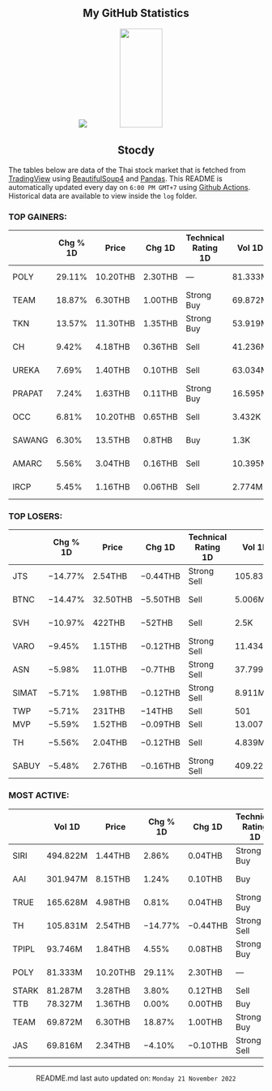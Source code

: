 <div align="center">

## My GitHub Statistics
<img src="https://github-readme-streak-stats.herokuapp.com/?user=nopnopwei&theme=black-ice&hide_border=true&stroke=0000&background=0D1117&ring=FFE573&fire=FF8623&currStreakLabel=FF8623" />
<img width="41%" height="195px" src="https://github-readme-stats.vercel.app/api/top-langs/?username=nopnopwei&layout=compact&hide_border=true&title_color=FEE473&text_color=FFFFFF&bg_color=0d1117" />
    
## Stocdy
<div align="left">

The tables below are data of the Thai stock market that is fetched from [TradingView](https://www.tradingview.com/markets/stocks-thailand/market-movers-all-stocks/) using [BeautifulSoup4](https://www.crummy.com/software/BeautifulSoup/bs4/doc/) and [Pandas](https://pandas.pydata.org). This README is automatically updated every day on `6:00 PM GMT+7` using [Github Actions](https://www.tradingview.com/markets/stocks-thailand/market-movers-all-stocks/). Historical data are available to view inside the `log` folder.
### TOP GAINERS:
|        | Chg % 1D   | Price    | Chg 1D   | Technical Rating 1D   | Vol 1D   | Volume * Price 1D   | Market cap   | P/E(TTM)   | EPS(TTM)   | Sector                 | Sector Chg % 1D   |
|--------|------------|----------|----------|-----------------------|----------|---------------------|--------------|------------|------------|------------------------|-------------------|
| POLY   | 29.11%     | 10.20THB | 2.30THB  | —                     | 81.333M  | 829.595M            | —            | —          | —          | Process Industries     | −0.01%            |
| TEAM   | 18.87%     | 6.30THB  | 1.00THB  | Strong Buy            | 69.872M  | 440.192M            | 3.376BTHB    | 13.92      | 0.38THB    | Electronic Technology  | −1.63%            |
| TKN    | 13.57%     | 11.30THB | 1.35THB  | Strong Buy            | 53.919M  | 609.286M            | 13.731BTHB   | 34.50      | 0.29THB    | Consumer Non-Durables  | +0.77%            |
| CH     | 9.42%      | 4.18THB  | 0.36THB  | Sell                  | 41.236M  | 172.368M            | 3.056BTHB    | —          | —          | Consumer Non-Durables  | +0.77%            |
| UREKA  | 7.69%      | 1.40THB  | 0.10THB  | Sell                  | 63.034M  | 88.247M             | 1.805BTHB    | 16.95      | 0.08THB    | Producer Manufacturing | −0.72%            |
| PRAPAT | 7.24%      | 1.63THB  | 0.11THB  | Strong Buy            | 16.595M  | 27.05M              | 568.48MTHB   | 82.61      | 0.02THB    | Consumer Non-Durables  | +0.77%            |
| OCC    | 6.81%      | 10.20THB | 0.65THB  | Sell                  | 3.432K   | 35.006K             | 573MTHB      | 42.43      | 0.23THB    | Consumer Non-Durables  | +0.77%            |
| SAWANG | 6.30%      | 13.5THB  | 0.8THB   | Buy                   | 1.3K     | 17.55K              | 304.8MTHB    | —          | −1.33THB   | Consumer Durables      | −0.47%            |
| AMARC  | 5.56%      | 3.04THB  | 0.16THB  | Sell                  | 10.395M  | 31.601M             | 1.21BTHB     | —          | —          | Commercial Services    | +1.08%            |
| IRCP   | 5.45%      | 1.16THB  | 0.06THB  | Sell                  | 2.774M   | 3.217M              | 464.268MTHB  | 6.65       | 0.17THB    | Technology Services    | −2.83%            |
### TOP LOSERS:
|       | Chg % 1D   | Price    | Chg 1D   | Technical Rating 1D   | Vol 1D   | Volume * Price 1D   | Market cap   |   P/E(TTM) | EPS(TTM)   | Sector                 | Sector Chg % 1D   |
|-------|------------|----------|----------|-----------------------|----------|---------------------|--------------|------------|------------|------------------------|-------------------|
| JTS   | −14.77%    | 2.54THB  | −0.44THB | Strong Sell           | 105.831M | 268.812M            | 2.876BTHB    |      16.28 | 0.18THB    | Finance                | +0.75%            |
| BTNC  | −14.47%    | 32.50THB | −5.50THB | Sell                  | 5.006M   | 162.683M            | 26.845BTHB   |     130.23 | 0.29THB    | Technology Services    | −2.83%            |
| SVH   | −10.97%    | 422THB   | −52THB   | Sell                  | 2.5K     | 1.055M              | 47.4BTHB     |      21.09 | 22.47THB   | Health Services        | +0.22%            |
| VARO  | −9.45%     | 1.15THB  | −0.12THB | Strong Sell           | 11.434M  | 13.149M             | 832.089MTHB  |      12.54 | 0.10THB    | Producer Manufacturing | −0.72%            |
| ASN   | −5.98%     | 11.0THB  | −0.7THB  | Strong Sell           | 37.799M  | 415.784M            | 16.745BTHB   |      15.87 | 0.76THB    | Distribution Services  | +0.43%            |
| SIMAT | −5.71%     | 1.98THB  | −0.12THB | Strong Sell           | 8.911M   | 17.644M             | 1.362BTHB    |      23.39 | 0.10THB    | Commercial Services    | +1.08%            |
| TWP   | −5.71%     | 231THB   | −14THB   | Sell                  | 501      | 115.731K            | 2.45BTHB     |       3.24 | 75.55THB   | Finance                | +0.75%            |
| MVP   | −5.59%     | 1.52THB  | −0.09THB | Sell                  | 13.007M  | 19.77M              | 1.64BTHB     |      74.19 | 0.02THB    | Transportation         | +0.64%            |
| TH    | −5.56%     | 2.04THB  | −0.12THB | Sell                  | 4.839M   | 9.871M              | 990.951MTHB  |      14.32 | 0.15THB    | Producer Manufacturing | −0.72%            |
| SABUY | −5.48%     | 2.76THB  | −0.16THB | Strong Sell           | 409.22K  | 1.129M              | 736.224MTHB  |      28.8  | 0.10THB    | Producer Manufacturing | −0.72%            |
### MOST ACTIVE:
|       | Vol 1D   | Price    | Chg % 1D   | Chg 1D   | Technical Rating 1D   | Volume * Price 1D   | Market cap   | P/E(TTM)   | EPS(TTM)   | Sector                | Sector Chg % 1D   |
|-------|----------|----------|------------|----------|-----------------------|---------------------|--------------|------------|------------|-----------------------|-------------------|
| SIRI  | 494.822M | 1.44THB  | 2.86%      | 0.04THB  | Strong Buy            | 712.544M            | 20.84BTHB    | 8.42       | 0.17THB    | Finance               | +0.75%            |
| AAI   | 301.947M | 8.15THB  | 1.24%      | 0.10THB  | Buy                   | 2.461B              | —            | —          | —          | Consumer Non-Durables | +0.77%            |
| TRUE  | 165.628M | 4.98THB  | 0.81%      | 0.04THB  | Strong Buy            | 824.828M            | 164.72BTHB   | —          | −0.15THB   | Communications        | −0.23%            |
| TH    | 105.831M | 2.54THB  | −14.77%    | −0.44THB | Strong Sell           | 268.812M            | 2.876BTHB    | 16.28      | 0.18THB    | Finance               | +0.75%            |
| TPIPL | 93.746M  | 1.84THB  | 4.55%      | 0.08THB  | Strong Buy            | 172.493M            | 33.663BTHB   | 4.30       | 0.41THB    | Non-Energy Minerals   | +0.65%            |
| POLY  | 81.333M  | 10.20THB | 29.11%     | 2.30THB  | —                     | 829.595M            | —            | —          | —          | Process Industries    | −0.01%            |
| STARK | 81.287M  | 3.28THB  | 3.80%      | 0.12THB  | Sell                  | 266.622M            | 37.624BTHB   | 12.04      | 0.26THB    | Finance               | +0.75%            |
| TTB   | 78.327M  | 1.36THB  | 0.00%      | 0.00THB  | Buy                   | 106.524M            | 131.407BTHB  | 10.06      | 0.14THB    | Finance               | +0.75%            |
| TEAM  | 69.872M  | 6.30THB  | 18.87%     | 1.00THB  | Strong Buy            | 440.192M            | 3.376BTHB    | 13.92      | 0.38THB    | Electronic Technology | −1.63%            |
| JAS   | 69.816M  | 2.34THB  | −4.10%     | −0.10THB | Strong Sell           | 163.369M            | 20.966BTHB   | —          | −0.09THB   | Communications        | −0.23%            |
<hr>
<div align="center">

README.md last auto updated on: `Monday 21 November 2022`
<br>
</div>
    